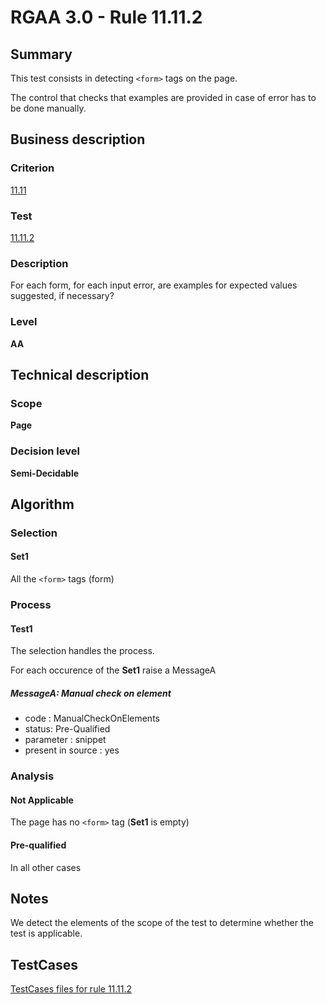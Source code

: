 # RGAA 3.0 -  Rule 11.11.2

## Summary

This test consists in detecting `<form>` tags on the page.

The control that checks that examples are provided in case of error has to be done manually.

## Business description

### Criterion

[11.11](http://asqatasun.github.io/RGAA--3.0--EN/RGAA3.0_Criteria_English_version_v1.html#crit-11-11)

### Test

[11.11.2](http://asqatasun.github.io/RGAA--3.0--EN/RGAA3.0_Criteria_English_version_v1.html#test-11-11-2)

### Description
For each form, for
    each input error, are examples for expected values
    suggested, if necessary? 


### Level

**AA**

## Technical description

### Scope

**Page**

### Decision level

**Semi-Decidable**

## Algorithm

### Selection

#### Set1

All the `<form>` tags (form)

### Process

#### Test1

The selection handles the process.

For each occurence of the **Set1** raise a MessageA

##### MessageA: Manual check on element

-   code : ManualCheckOnElements
-   status: Pre-Qualified
-   parameter : snippet
-   present in source : yes

### Analysis

#### Not Applicable

The page has no `<form>` tag (**Set1** is empty)

#### Pre-qualified

In all other cases

## Notes

We detect the elements of the scope of the test to determine whether the
test is applicable.



##  TestCases 

[TestCases files for rule 11.11.2](https://gitlab.com/asqatasun/Asqatasun/-/tree/master/rules/rules-rgaa3.0/src/test/resources/testcases/rgaa30/Rgaa30Rule111102/) 


